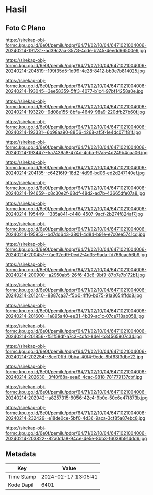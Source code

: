 # Hasil

## Foto C Plano

https://sirekap-obj-formc.kpu.go.id/6e0f/pemilu/pdpr/64/71/02/10/04/6471021004006-20240214-191731--ad39c2aa-3573-4cde-b245-4eedd66500e9.jpg

https://sirekap-obj-formc.kpu.go.id/6e0f/pemilu/pdpr/64/71/02/10/04/6471021004006-20240214-204519--199f35d5-1d99-4e28-8412-bb9e7b814025.jpg

https://sirekap-obj-formc.kpu.go.id/6e0f/pemilu/pdpr/64/71/02/10/04/6471021004006-20240214-193045--3ee58359-5ff3-4077-b1c4-97bf14258a0e.jpg

https://sirekap-obj-formc.kpu.go.id/6e0f/pemilu/pdpr/64/71/02/10/04/6471021004006-20240214-193220--9d08e155-8bfa-4649-98a9-220dfb27b60f.jpg

https://sirekap-obj-formc.kpu.go.id/6e0f/pemilu/pdpr/64/71/02/10/04/6471021004006-20240214-193331--6b98aa90-8856-4268-af5f-1e4dc071f81f.jpg

https://sirekap-obj-formc.kpu.go.id/6e0f/pemilu/pdpr/64/71/02/10/04/6471021004006-20240214-193447--5a7439a8-474d-4cba-97a5-4d249b4caa06.jpg

https://sirekap-obj-formc.kpu.go.id/6e0f/pemilu/pdpr/64/71/02/10/04/6471021004006-20240214-204135--c64216f9-18d2-4d96-bd06-ed2d247140ef.jpg

https://sirekap-obj-formc.kpu.go.id/6e0f/pemilu/pdpr/64/71/02/10/04/6471021004006-20240214-194659--c8c30e2f-68df-48d2-ad7b-43665dfe07a8.jpg

https://sirekap-obj-formc.kpu.go.id/6e0f/pemilu/pdpr/64/71/02/10/04/6471021004006-20240214-195449--1385a841-c448-4507-9acf-2b274f824af7.jpg

https://sirekap-obj-formc.kpu.go.id/6e0f/pemilu/pdpr/64/71/02/10/04/6471021004006-20240214-195953--bd7dd643-3801-4d84-b91e-e7c0ee5741cd.jpg

https://sirekap-obj-formc.kpu.go.id/6e0f/pemilu/pdpr/64/71/02/10/04/6471021004006-20240214-200457--7ae32ed9-0ed2-4d35-9ada-fd766cac56b9.jpg

https://sirekap-obj-formc.kpu.go.id/6e0f/pemilu/pdpr/64/71/02/10/04/6471021004006-20240214-200900--a2950ab5-26f6-43c6-9bf9-87b7e7b172b1.jpg

https://sirekap-obj-formc.kpu.go.id/6e0f/pemilu/pdpr/64/71/02/10/04/6471021004006-20240214-201240--8887ca37-f5b0-4ff6-bd75-91a8654ffdd8.jpg

https://sirekap-obj-formc.kpu.go.id/6e0f/pemilu/pdpr/64/71/02/10/04/6471021004006-20240214-201600--1a895a40-ee31-4b39-ac1c-07ce718ab058.jpg

https://sirekap-obj-formc.kpu.go.id/6e0f/pemilu/pdpr/64/71/02/10/04/6471021004006-20240214-201856--f51f58df-a7c3-4dfd-84e1-b34565907c34.jpg

https://sirekap-obj-formc.kpu.go.id/6e0f/pemilu/pdpr/64/71/02/10/04/6471021004006-20240214-202254--8cef0ffd-9bba-40f4-9edc-8bf63f3dbe22.jpg

https://sirekap-obj-formc.kpu.go.id/6e0f/pemilu/pdpr/64/71/02/10/04/6471021004006-20240214-202630--3f40f68a-eea6-4cac-9818-781779137cbf.jpg

https://sirekap-obj-formc.kpu.go.id/6e0f/pemilu/pdpr/64/71/02/10/04/6471021004006-20240214-202942--a8257315-6056-42c4-9b0e-50c6e47f873b.jpg

https://sirekap-obj-formc.kpu.go.id/6e0f/pemilu/pdpr/64/71/02/10/04/6471021004006-20240214-232429--e18de0ce-5bf0-4d36-9aca-3cf85a87ebc8.jpg

https://sirekap-obj-formc.kpu.go.id/6e0f/pemilu/pdpr/64/71/02/10/04/6471021004006-20240214-203822--82a0c1a8-94ce-4e5e-8bb3-f6039b914dd6.jpg


## Metadata

| Key        | Value               |
| ---------- | ------------------- |
| Time Stamp | 2024-02-17 13:05:41 |
| Kode Dapil | 6401                |



